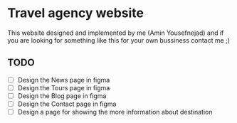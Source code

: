 # Travel agency website 
This website designed and implemented by me (Amin Yousefnejad) and if you are looking for something like this for your own bussiness contact me ;)

## TODO
- [ ] Design the News page in figma 
- [ ] Design the Tours page in figma 
- [ ] Design the Blog page in figma 
- [ ] Design the Contact page in figma 
- [ ] Design a page for showing the more information about destination 
